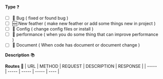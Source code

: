 **Type** :question:

- [ ] :bug: Bug ( fixed or found bug )
- [ ] :new: New feather ( make new feather or add some things new in project )
- [ ] :star2: Config ( change config files or install )
- [ ] :rocket: performance ( when you do some thing that can improve performance )
- [ ] 📖 Document ( When code has document or document change )

**Description** :books:


**Routes** :rocket: 
| URL | METHOD | REQUEST | DESCRIPTION | RESPONSE |
| ----- | ----- | ----- | ----- | ---- |
